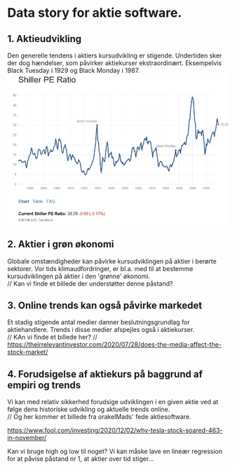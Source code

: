# Data story for aktie software.

## 1. Aktieudvikling

Den generelle tendens i aktiers kursudvikling er stigende. Undertiden sker der dog hændelser, som påvirker aktiekurser ekstraordinært. Eksempelvis Black Tuesday i 1929 og Black Monday i 1987.
![/images/black_days.jpg](/images/black_days.jpg)

## 2. Aktier i grøn økonomi

Globale omstændigheder kan påvirke kursudviklingen på aktier i berørte sektorer. Vor tids klimaudfordringer, er bl.a. med til at bestemme kursudviklingen på aktier i den 'grønne' økonomi.  
// Kan vi finde et billede der understøtter denne påstand?

## 3. Online trends kan også påvirke markedet

Et stadig stigende antal medier danner beslutningsgrundlag for aktiehandlere. Trends i disse medier afspejles også i aktiekurser.  
// KAn vi finde et billede her?
// https://theirrelevantinvestor.com/2020/07/28/does-the-media-affect-the-stock-market/

## 4. Forudsigelse af aktiekurs på baggrund af empiri og trends

Vi kan med relativ sikkerhed forudsige udviklingen i en given aktie ved at følge dens historiske udvikling og aktuelle trends online.  
// Og her kommer et billede fra orakelMads' fede aktiesoftware.

https://www.fool.com/investing/2020/12/02/why-tesla-stock-soared-463-in-november/

Kan vi bruge high og low til noget?
Vi kan måske lave en lineær regression for at påvise påstand nr 1, at aktier over tid stiger...
